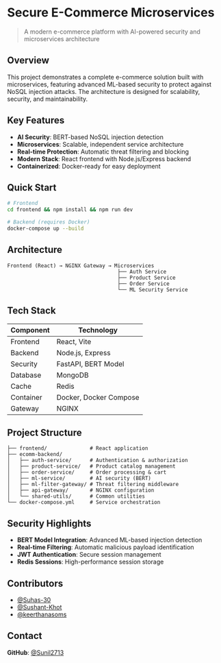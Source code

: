 # Secure E-Commerce Microservices

> A modern e-commerce platform with AI-powered security and microservices architecture

## Overview

This project demonstrates a complete e-commerce solution built with microservices, featuring advanced ML-based security to protect against NoSQL injection attacks. The architecture is designed for scalability, security, and maintainability.

## Key Features

- **AI Security**: BERT-based NoSQL injection detection
- **Microservices**: Scalable, independent service architecture
- **Real-time Protection**: Automatic threat filtering and blocking
- **Modern Stack**: React frontend with Node.js/Express backend
- **Containerized**: Docker-ready for easy deployment

## Quick Start

```bash
# Frontend
cd frontend && npm install && npm run dev

# Backend (requires Docker)
docker-compose up --build
```

## Architecture

```
Frontend (React) → NGINX Gateway → Microservices
                                    ├── Auth Service
                                    ├── Product Service  
                                    ├── Order Service
                                    └── ML Security Service
```

## Tech Stack

| Component | Technology |
|-----------|------------|
| Frontend | React, Vite |
| Backend | Node.js, Express |
| Security | FastAPI, BERT Model |
| Database | MongoDB |
| Cache | Redis |
| Container | Docker, Docker Compose |
| Gateway | NGINX |

## Project Structure

```
├── frontend/              # React application
├── ecomm-backend/
│   ├── auth-service/      # Authentication & authorization
│   ├── product-service/   # Product catalog management
│   ├── order-service/     # Order processing & cart
│   ├── ml-service/        # AI security (BERT)
│   ├── ml-filter-gateway/ # Threat filtering middleware
│   ├── api-gateway/       # NGINX configuration
│   └── shared-utils/      # Common utilities
└── docker-compose.yml     # Service orchestration
```

## Security Highlights

- **BERT Model Integration**: Advanced ML-based injection detection
- **Real-time Filtering**: Automatic malicious payload identification
- **JWT Authentication**: Secure session management
- **Redis Sessions**: High-performance session storage

## Contributors

- [@Suhas-30](https://github.com/Suhas-30)
- [@Sushant-Khot](https://github.com/Sushant-Khot)
- [@keerthanasoms](https://github.com/keerthanasoms)

## Contact

**GitHub**: [@Sunil2713](https://github.com/Sunil2713) 



